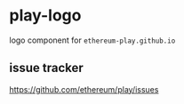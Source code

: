 # play-logo

logo component for `ethereum-play.github.io`

## issue tracker
https://github.com/ethereum/play/issues
